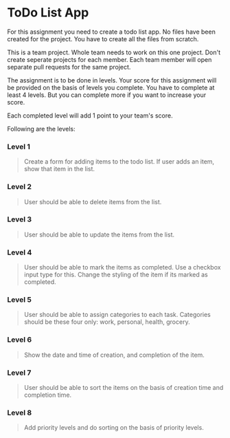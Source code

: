 # ToDo List App

For this assignment you need to create a todo list app. No files have been created for the project. You have to create all the files from scratch.

This is a team project. Whole team needs to work on this one project. Don't create seperate projects for each member. Each team member will open separate pull requests for the same project.

The assignment is to be done in levels. Your score for this assignment will be provided on the basis of levels you complete. You have to complete at least 4 levels. But you can complete more if you want to increase your score.

Each completed level will add 1 point to your team's score.

Following are the levels:

### Level 1

> Create a form for adding items to the todo list. If user adds an item, show that item in the list.

### Level 2

> User should be able to delete items from the list.

### Level 3

> User should be able to update the items from the list.

### Level 4

> User should be able to mark the items as completed. Use a checkbox input type for this. Change the styling of the item if its marked as completed.

### Level 5

> User should be able to assign categories to each task. Categories should be these four only: work, personal, health, grocery.

### Level 6

> Show the date and time of creation, and completion of the item.

### Level 7

> User should be able to sort the items on the basis of creation time and completion time.

### Level 8

> Add priority levels and do sorting on the basis of priority levels.
